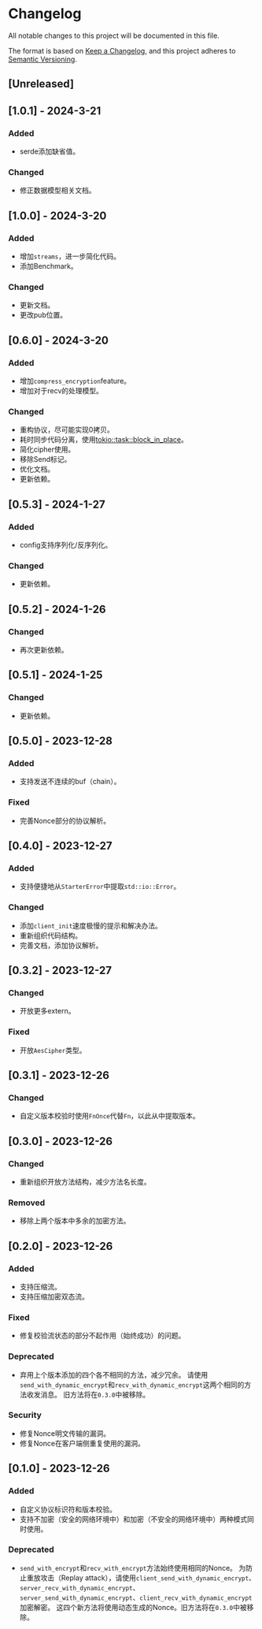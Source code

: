 # Changelog

All notable changes to this project will be documented in this file.

The format is based on [Keep a Changelog](https://keepachangelog.com/en/1.0.0/),
and this project adheres to [Semantic Versioning](https://semver.org/spec/v2.0.0.html).

## [Unreleased]

## [1.0.1] - 2024-3-21

### Added

* serde添加缺省值。

### Changed

* 修正数据模型相关文档。

## [1.0.0] - 2024-3-20

### Added

* 增加`streams`，进一步简化代码。
* 添加Benchmark。

### Changed

* 更新文档。
* 更改pub位置。

## [0.6.0] - 2024-3-20

### Added

* 增加`compress_encryption`feature。
* 增加对于recv的处理模型。

### Changed

* 重构协议，尽可能实现0拷贝。
* 耗时同步代码分离，使用[tokio::task::block_in_place](https://docs.rs/tokio/1.36.0/tokio/task/fn.block_in_place.html)。
* 简化cipher使用。
* 移除Send标记。
* 优化文档。
* 更新依赖。

## [0.5.3] - 2024-1-27

### Added

* config支持序列化/反序列化。

### Changed

* 更新依赖。

## [0.5.2] - 2024-1-26

### Changed

* 再次更新依赖。

## [0.5.1] - 2024-1-25

### Changed

* 更新依赖。

## [0.5.0] - 2023-12-28

### Added

* 支持发送不连续的buf（chain）。

### Fixed

* 完善Nonce部分的协议解析。

## [0.4.0] - 2023-12-27

### Added

* 支持便捷地从`StarterError`中提取`std::io::Error`。

### Changed

* 添加`client_init`速度极慢的提示和解决办法。
* 重新组织代码结构。
* 完善文档，添加协议解析。

## [0.3.2] - 2023-12-27

### Changed

* 开放更多extern。

### Fixed

* 开放`AesCipher`类型。

## [0.3.1] - 2023-12-26

### Changed

* 自定义版本校验时使用`FnOnce`代替`Fn`，以此从中提取版本。

## [0.3.0] - 2023-12-26

### Changed

* 重新组织开放方法结构，减少方法名长度。

### Removed

* 移除上两个版本中多余的加密方法。

## [0.2.0] - 2023-12-26

### Added

* 支持压缩流。
* 支持压缩加密双态流。

### Fixed

* 修复校验流状态的部分不起作用（始终成功）的问题。

### Deprecated

* 弃用上个版本添加的四个各不相同的方法，减少冗余。
请使用`send_with_dynamic_encrypt`和`recv_with_dynamic_encrypt`这两个相同的方法收发消息。
旧方法将在`0.3.0`中被移除。

### Security

* 修复Nonce明文传输的漏洞。
* 修复Nonce在客户端侧重复使用的漏洞。

## [0.1.0] - 2023-12-26

### Added

* 自定义协议标识符和版本校验。
* 支持不加密（安全的网络环境中）和加密（不安全的网络环境中）两种模式同时使用。

### Deprecated

* `send_with_encrypt`和`recv_with_encrypt`方法始终使用相同的Nonce。
为防止重放攻击（Replay attack），请使用`client_send_with_dynamic_encrypt`、`server_recv_with_dynamic_encrypt`、`server_send_with_dynamic_encrypt`、`client_recv_with_dynamic_encrypt`加密解密。
这四个新方法将使用动态生成的Nonce。旧方法将在`0.3.0`中被移除。
